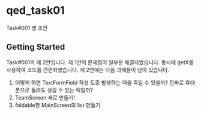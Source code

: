 # qed_task01

Task#001 쌩 초안

## Getting Started

 Task#001의 제 2안입니다. 제 1안의 문제점이 일부분 해결되었습니다. 동시에 getX를 사용하여 코드를 간편화했습니다. 제 2안에는 다음 과제들이 남아 있습니다.
 
  1. 어떻게 하면 TextFormField 작성 도중 발생하는 렉을 죽일 수 있을까? 진짜로 휴대폰으로 돌려도 생길 수 있는 렉일까?
  2. TeamScreen 새로 만들기!
  3. foldable한 MainScreen의 list 만들기
